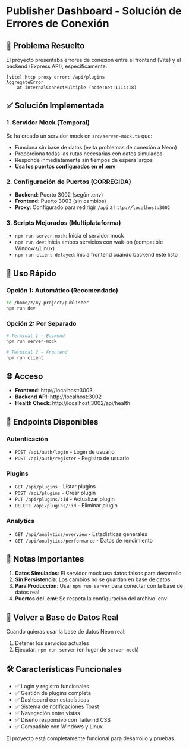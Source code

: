 # Publisher Dashboard - Solución de Errores de Conexión

## 🚨 Problema Resuelto

El proyecto presentaba errores de conexión entre el frontend (Vite) y el backend (Express API), específicamente:
```
[vite] http proxy error: /api/plugins
AggregateError
    at internalConnectMultiple (node:net:1114:18)
```

## ✅ Solución Implementada

### 1. Servidor Mock (Temporal)
Se ha creado un servidor mock en `src/server-mock.ts` que:
- Funciona sin base de datos (evita problemas de conexión a Neon)
- Proporciona todas las rutas necesarias con datos simulados
- Responde inmediatamente sin tiempos de espera largos
- **Usa los puertos configurados en el .env**

### 2. Configuración de Puertos (CORREGIDA)
- **Backend**: Puerto 3002 (según .env)
- **Frontend**: Puerto 3003 (sin cambios)
- **Proxy**: Configurado para redirigir `/api` a `http://localhost:3002`

### 3. Scripts Mejorados (Multiplataforma)
- `npm run server-mock`: Inicia el servidor mock
- `npm run dev`: Inicia ambos servicios con wait-on (compatible Windows/Linux)
- `npm run client-delayed`: Inicia frontend cuando backend esté listo

## 🎯 Uso Rápido

### Opción 1: Automático (Recomendado)
```bash
cd /home/z/my-project/publisher
npm run dev
```

### Opción 2: Por Separado
```bash
# Terminal 1 - Backend
npm run server-mock

# Terminal 2 - Frontend
npm run client
```

## 🌐 Acceso

- **Frontend**: http://localhost:3003
- **Backend API**: http://localhost:3002
- **Health Check**: http://localhost:3002/api/health

## 🔧 Endpoints Disponibles

### Autenticación
- `POST /api/auth/login` - Login de usuario
- `POST /api/auth/register` - Registro de usuario

### Plugins
- `GET /api/plugins` - Listar plugins
- `POST /api/plugins` - Crear plugin
- `PUT /api/plugins/:id` - Actualizar plugin
- `DELETE /api/plugins/:id` - Eliminar plugin

### Analytics
- `GET /api/analytics/overview` - Estadísticas generales
- `GET /api/analytics/performance` - Datos de rendimiento

## 📝 Notas Importantes

1. **Datos Simulados**: El servidor mock usa datos falsos para desarrollo
2. **Sin Persistencia**: Los cambios no se guardan en base de datos
3. **Para Producción**: Usar `npm run server` para conectar con la base de datos real
4. **Puertos del .env**: Se respeta la configuración del archivo .env

## 🔄 Volver a Base de Datos Real

Cuando quieras usar la base de datos Neon real:

1. Detener los servicios actuales
2. Ejecutar: `npm run server` (en lugar de `server-mock`)

## 🛠️ Características Funcionales

- ✅ Login y registro funcionales
- ✅ Gestión de plugins completa
- ✅ Dashboard con estadísticas
- ✅ Sistema de notificaciones Toast
- ✅ Navegación entre vistas
- ✅ Diseño responsivo con Tailwind CSS
- ✅ Compatible con Windows y Linux

El proyecto está completamente funcional para desarrollo y pruebas.